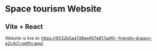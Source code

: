 # Space tourism Website
## Vite + React
Website is live at: https://6532b5a47d8ee607a817adf0--friendly-dragon-e2c4c1.netlify.app/

